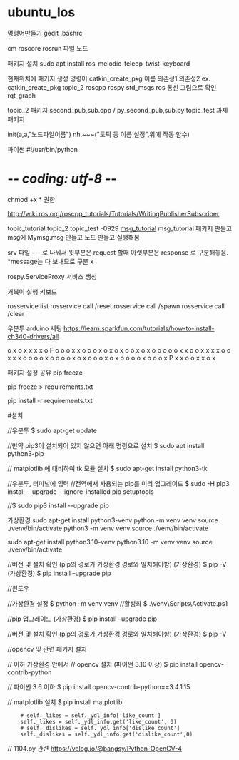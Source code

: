 # ubuntu_los
명령어만들기
gedit .bashrc

cm roscore
rosrun 파일 노드

패키지 설치
sudo apt install ros-melodic-teleop-twist-keyboard

현재위치에 패키지 생성 명령어 catkin_create_pkg 이름 의존성1 의존성2
ex. catkin_create_pkg topic_2 roscpp rospy std_msgs
ros 통신 그림으로 확인 rqt_graph

topic_2 패키지 second_pub,sub.cpp / py_second_pub,sub.py
topic_test 과제 패키지

init(a,a,"노드파일이름")
nh.~~~("토픽 등 이름 설정",위에 작동 함수)

파이썬
#!/usr/bin/python
# -*- coding: utf-8 -*-

chmod +x * 권한

http://wiki.ros.org/roscpp_tutorials/Tutorials/WritingPublisherSubscriber

topic_tutorial
topic_2
topic_test
-0929
[msg_tutorial](./msg_tutorial/)
    msg_tutorial 패키지 만들고 msg에 Mymsg.msg 만들고 노드 만들고 실행해봄

srv 파일
--- 로 나눠서 윗부분은 request 할때
            아랫부분은 response 로 구분해놓음.
            *message는 다 보내므로 구분 x

rospy.ServiceProxy 서비스 생성

거북이 실행 키보드

rosservice list
    rosservice call /reset
    rosservice call /spawn
    rosservice call /clear

우분투 arduino 세팅
    https://learn.sparkfun.com/tutorials/how-to-install-ch340-drivers/all


o x o x x x x o F
o o o x x o o o x
o x o x o o x o x
o o o o o x x o o
x x x x o o x x x
o o o o x o o o o
x o x o o o x o x
o o o o x o o o x
P x x o o x x o x


패키지 설정 공유
pip freeze

pip freeze > requirements.txt

pip install -r requirements.txt

#설치

//우분투
$ sudo apt-get update

//만약 pip3이 설치되어 있지 않으면 아래 명령으로 설치
$ sudo apt install python3-pip

// matplotlib 에 대비하여 tk 모듈 설치
$ sudo apt-get install python3-tk

//우분투, 터미널에 입력
//전역에서 사용되는 pip를 미리 업그레이드
$ sudo -H pip3 install --upgrade --ignore-installed pip setuptools

//$ sudo pip3 install --upgrade pip

가상환경
sudo apt-get install python3-venv
python -m venv venv
source ./venv/bin/activate
python3 -m venv venv
source ./venv/bin/activate

sudo apt-get install python3.10-venv
python3.10 -m venv venv
source ./venv/bin/activate


//버전 및 설치 확인 (pip의 경로가 가상환경 경로와 일치해야함)
(가상환경) $ pip -V
(가상환경) $ pip install –upgrade pip



//윈도우

//가상환경 설정
$ python -m venv venv
//활성화
$ .\venv\Scripts\Activate.ps1

//pip 업그레이드
(가상환경) $ pip install –upgrade pip

//버전 및 설치 확인 (pip의 경로가 가상환경 경로와 일치해야함)
(가상환경) $ pip -V


//opencv 및 관련 패키지 설치

// 이하 가상환경 안에서
// opencv 설치 (파이썬 3.10 이상)
$ pip install opencv-contrib-python

// 파이썬 3.6 이하
$ pip install opencv-contrib-python==3.4.1.15

// matplotlib 설치
$ pip install matplotlib


        # self._likes = self._ydl_info['like_count']
        self._likes = self._ydl_info.get('like_count', 0)
        # self._dislikes = self._ydl_info['dislike_count']
        self._dislikes = self._ydl_info.get('dislike_count',0)
// 1104.py 관련
https://velog.io/@bangsy/Python-OpenCV-4